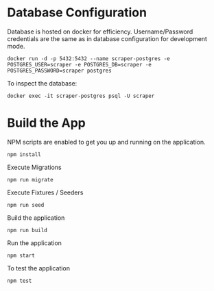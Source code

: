 
# Database Configuration
Database is hosted on docker for efficiency. Username/Password credentials are the same as in database configuration for development mode.
```
docker run -d -p 5432:5432 --name scraper-postgres -e POSTGRES_USER=scraper -e POSTGRES_DB=scraper -e POSTGRES_PASSWORD=scraper postgres
```
To inspect the database:
```
docker exec -it scraper-postgres psql -U scraper
```
# Build the App
NPM scripts are enabled to get you up and running on the application.
```
npm install
```
Execute Migrations
```
npm run migrate
```
Execute Fixtures / Seeders
```
npm run seed
```
Build the application
```
npm run build
```
Run the application
```
npm start
```

To test the application
```
npm test
```